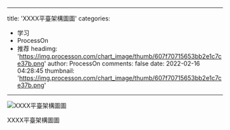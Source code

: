 
---
title: 'XXXX平臺架構圖圖'
categories: 
 - 学习
 - ProcessOn
 - 推荐
headimg: 'https://img.processon.com/chart_image/thumb/607f70715653bb2e1c7ce37b.png'
author: ProcessOn
comments: false
date: 2022-02-16 04:28:45
thumbnail: 'https://img.processon.com/chart_image/thumb/607f70715653bb2e1c7ce37b.png'
---

<div>   
<img class="thumb" alt="XXXX平臺架構圖圖" src="https://img.processon.com/chart_image/thumb/607f70715653bb2e1c7ce37b.png" referrerpolicy="no-referrer">
<p>XXXX平臺架構圖圖</p>  
</div>
            
